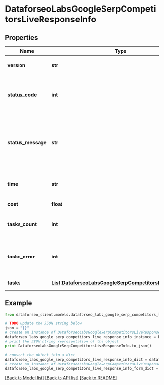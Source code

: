 # DataforseoLabsGoogleSerpCompetitorsLiveResponseInfo


## Properties

Name | Type | Description | Notes
------------ | ------------- | ------------- | -------------
**version** | **str** | the current version of the API | [optional] 
**status_code** | **int** | general status code you can find the full list of the response codes here | [optional] 
**status_message** | **str** | general informational message you can find the full list of general informational messages here | [optional] 
**time** | **str** | total execution time, seconds | [optional] 
**cost** | **float** | total tasks cost, USD | [optional] 
**tasks_count** | **int** | the number of tasks in the tasks array | [optional] 
**tasks_error** | **int** | the number of tasks in the tasks array returned with an error | [optional] 
**tasks** | [**List[DataforseoLabsGoogleSerpCompetitorsLiveTaskInfo]**](DataforseoLabsGoogleSerpCompetitorsLiveTaskInfo.md) | array of tasks | [optional] 

## Example

```python
from dataforseo_client.models.dataforseo_labs_google_serp_competitors_live_response_info import DataforseoLabsGoogleSerpCompetitorsLiveResponseInfo

# TODO update the JSON string below
json = "{}"
# create an instance of DataforseoLabsGoogleSerpCompetitorsLiveResponseInfo from a JSON string
dataforseo_labs_google_serp_competitors_live_response_info_instance = DataforseoLabsGoogleSerpCompetitorsLiveResponseInfo.from_json(json)
# print the JSON string representation of the object
print DataforseoLabsGoogleSerpCompetitorsLiveResponseInfo.to_json()

# convert the object into a dict
dataforseo_labs_google_serp_competitors_live_response_info_dict = dataforseo_labs_google_serp_competitors_live_response_info_instance.to_dict()
# create an instance of DataforseoLabsGoogleSerpCompetitorsLiveResponseInfo from a dict
dataforseo_labs_google_serp_competitors_live_response_info_form_dict = dataforseo_labs_google_serp_competitors_live_response_info.from_dict(dataforseo_labs_google_serp_competitors_live_response_info_dict)
```
[[Back to Model list]](../README.md#documentation-for-models) [[Back to API list]](../README.md#documentation-for-api-endpoints) [[Back to README]](../README.md)


